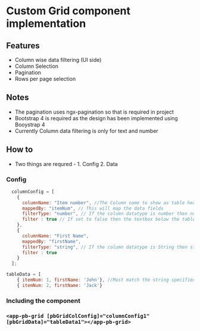 # Custom Grid component implementation

## Features
* Column wise data filtering (UI side)
* Column Selection
* Pagination
* Rows per page selection

## Notes
* The pagination uses ngx-pagination so that is required in project
* Bootstrap 4 is required as the design has been implemented using Booystrap 4
* Currently Column data filtering is only for text and number

## How to
* Two things are requred - 1. Config 2. Data
### Config
```javascript
  columnConfig = [
    {
      columnName: "Item number", //The Column name to show as table header
      mappedBy: "itemNum", // This will map the data fields
      filterType: "number", // If the column datatype is number then number filter
      filter : true // If set to false then the textbox below the table header for filtering won't appear
    },
    {
      columnName: "First Name",
      mappedBy: "firstName",
      filterType: "string", // If the column datatype is String then string filter
      filter : true
    }
  ];

tableData = [
    { itemNum: 1, firstName: 'John'}, //Must match the string specified in matchedBy
    { itemNum: 2, firstName: 'Jack'}
```

### Including the component
### `<app-pb-grid [pbGridColConfig]="columnConfig1" [pbGridData]="tableData1"></app-pb-grid>`
